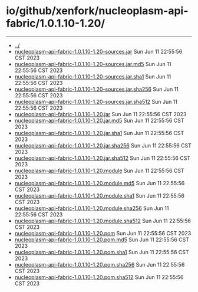 # io/github/xenfork/nucleoplasm-api-fabric/1.0.1.10-1.20/

---
- [../](../index.md)
- [nucleoplasm-api-fabric-1.0.1.10-1.20-sources.jar](nucleoplasm-api-fabric-1.0.1.10-1.20-sources.jar) Sun Jun 11 22:55:56 CST 2023
- [nucleoplasm-api-fabric-1.0.1.10-1.20-sources.jar.md5](nucleoplasm-api-fabric-1.0.1.10-1.20-sources.jar.md5) Sun Jun 11 22:55:56 CST 2023
- [nucleoplasm-api-fabric-1.0.1.10-1.20-sources.jar.sha1](nucleoplasm-api-fabric-1.0.1.10-1.20-sources.jar.sha1) Sun Jun 11 22:55:56 CST 2023
- [nucleoplasm-api-fabric-1.0.1.10-1.20-sources.jar.sha256](nucleoplasm-api-fabric-1.0.1.10-1.20-sources.jar.sha256) Sun Jun 11 22:55:56 CST 2023
- [nucleoplasm-api-fabric-1.0.1.10-1.20-sources.jar.sha512](nucleoplasm-api-fabric-1.0.1.10-1.20-sources.jar.sha512) Sun Jun 11 22:55:56 CST 2023
- [nucleoplasm-api-fabric-1.0.1.10-1.20.jar](nucleoplasm-api-fabric-1.0.1.10-1.20.jar) Sun Jun 11 22:55:56 CST 2023
- [nucleoplasm-api-fabric-1.0.1.10-1.20.jar.md5](nucleoplasm-api-fabric-1.0.1.10-1.20.jar.md5) Sun Jun 11 22:55:56 CST 2023
- [nucleoplasm-api-fabric-1.0.1.10-1.20.jar.sha1](nucleoplasm-api-fabric-1.0.1.10-1.20.jar.sha1) Sun Jun 11 22:55:56 CST 2023
- [nucleoplasm-api-fabric-1.0.1.10-1.20.jar.sha256](nucleoplasm-api-fabric-1.0.1.10-1.20.jar.sha256) Sun Jun 11 22:55:56 CST 2023
- [nucleoplasm-api-fabric-1.0.1.10-1.20.jar.sha512](nucleoplasm-api-fabric-1.0.1.10-1.20.jar.sha512) Sun Jun 11 22:55:56 CST 2023
- [nucleoplasm-api-fabric-1.0.1.10-1.20.module](nucleoplasm-api-fabric-1.0.1.10-1.20.module) Sun Jun 11 22:55:56 CST 2023
- [nucleoplasm-api-fabric-1.0.1.10-1.20.module.md5](nucleoplasm-api-fabric-1.0.1.10-1.20.module.md5) Sun Jun 11 22:55:56 CST 2023
- [nucleoplasm-api-fabric-1.0.1.10-1.20.module.sha1](nucleoplasm-api-fabric-1.0.1.10-1.20.module.sha1) Sun Jun 11 22:55:56 CST 2023
- [nucleoplasm-api-fabric-1.0.1.10-1.20.module.sha256](nucleoplasm-api-fabric-1.0.1.10-1.20.module.sha256) Sun Jun 11 22:55:56 CST 2023
- [nucleoplasm-api-fabric-1.0.1.10-1.20.module.sha512](nucleoplasm-api-fabric-1.0.1.10-1.20.module.sha512) Sun Jun 11 22:55:56 CST 2023
- [nucleoplasm-api-fabric-1.0.1.10-1.20.pom](nucleoplasm-api-fabric-1.0.1.10-1.20.pom) Sun Jun 11 22:55:56 CST 2023
- [nucleoplasm-api-fabric-1.0.1.10-1.20.pom.md5](nucleoplasm-api-fabric-1.0.1.10-1.20.pom.md5) Sun Jun 11 22:55:56 CST 2023
- [nucleoplasm-api-fabric-1.0.1.10-1.20.pom.sha1](nucleoplasm-api-fabric-1.0.1.10-1.20.pom.sha1) Sun Jun 11 22:55:56 CST 2023
- [nucleoplasm-api-fabric-1.0.1.10-1.20.pom.sha256](nucleoplasm-api-fabric-1.0.1.10-1.20.pom.sha256) Sun Jun 11 22:55:56 CST 2023
- [nucleoplasm-api-fabric-1.0.1.10-1.20.pom.sha512](nucleoplasm-api-fabric-1.0.1.10-1.20.pom.sha512) Sun Jun 11 22:55:56 CST 2023
